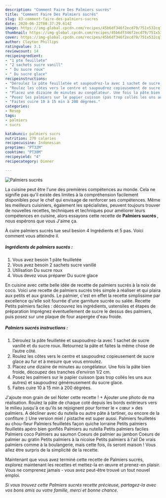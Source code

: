```yaml
---
description: "Comment Faire Des Palmiers sucrés"
title: "Comment Faire Des Palmiers sucrés"
slug: 83-comment-faire-des-palmiers-sucres
date: 2020-06-22T00:37:29.614Z
image: https://img-global.cpcdn.com/recipes/45b6df346f2ecd79/751x532cq70/palmiers-sucres-photo-principale-de-la-recette.jpg
thumbnail: https://img-global.cpcdn.com/recipes/45b6df346f2ecd79/751x532cq70/palmiers-sucres-photo-principale-de-la-recette.jpg
cover: https://img-global.cpcdn.com/recipes/45b6df346f2ecd79/751x532cq70/palmiers-sucres-photo-principale-de-la-recette.jpg
author: Clayton Phillips
ratingvalue: 3.1
reviewcount: 14
recipeingredient:
- "1 pte feuillete"
- "2 sachets sucre vanill"
- " Du sucre roux"
- " Du sucre glace"
recipeinstructions:
- "Déroulez la pâte feuilletée et saupoudrez-la avec 1 sachet de sucre vanillé et du sucre roux. Retournez la pâte et faites la même chose de l’autre côté."
- "Roulez les côtes vers le centre et saupoudrez copieusement de sucre glace au fur et à mesure que vous enroulez."
- "Placez une dizaine de minutes au congélateur. Une fois la pâte bien froide, découpez des tranches d’environ 1/2 cm."
- "Posez les palmiers sur le papier cuisson (pas trop collés les uns aux autres) et saupoudrez généreusement du sucre glace."
- "Faites cuire 10 à 15 min à 200 dégrées."
categories:
- Resep
tags:
- palmiers
- sucrs

katakunci: palmiers sucrs 
nutrition: 270 calories
recipecuisine: Indonesian
preptime: "PT32M"
cooktime: "PT30M"
recipeyield: "4"
recipecategory: Dinner

---
```



![Palmiers sucrés](https://img-global.cpcdn.com/recipes/45b6df346f2ecd79/751x532cq70/palmiers-sucres-photo-principale-de-la-recette.jpg)

La cuisine peut être l'une des premières compétences au monde. Cela ne signifie pas qu'il existe des limites à la compréhension facilement disponibles pour le chef qui envisage de renforcer ses compétences. Même les meilleurs cuisiniers, également les spécialistes, peuvent toujours trouver de nouvelles recettes, techniques et techniques pour améliorer leurs compétences en cuisine, alors essayons cette recette de <strong> Palmiers sucrés </strong>, nous espérons que vous J'aime ça.

<!--inarticleads1-->

À cuire palmiers sucrés tue seul besion 4 Ingrédients et 5 pas. Voici comment vous atteindre il.

##### Ingrédients de palmiers sucrés :

1. Vous avez besoin 1 pâte feuilletée
1. Vous avez besoin 2 sachets sucre vanillé
1. Utilisation  Du sucre roux
1. Vous devez vous préparer  Du sucre glace


En cuisine avec cette belle idée de recette de palmiers sucrés à la noix de coco. Voici une recette de palmiers sucrés très simple à réaliser et qui plaira aux petits et aux grands. Le palmier, c&#39;est en effet la recette simplissime par excellence qu&#39;elle soit fourrée d&#39;une garniture sucrée ou salée. Recette Petits palmiers faciles : découvrez les ingrédients, ustensiles et étapes de préparation Imprégnez éventuellement de sucre le dessus des palmiers, puis posez sur une plaque de four aspergée d&#39;eau froide. 

<!--inarticleads2-->

##### Palmiers sucrés instructions :

1. Déroulez la pâte feuilletée et saupoudrez-la avec 1 sachet de sucre vanillé et du sucre roux. Retournez la pâte et faites la même chose de l’autre côté.
1. Roulez les côtes vers le centre et saupoudrez copieusement de sucre glace au fur et à mesure que vous enroulez.
1. Placez une dizaine de minutes au congélateur. Une fois la pâte bien froide, découpez des tranches d’environ 1/2 cm.
1. Posez les palmiers sur le papier cuisson (pas trop collés les uns aux autres) et saupoudrez généreusement du sucre glace.
1. Faites cuire 10 à 15 min à 200 dégrées.


J&#39;ajoute mon grain de sel Noter cette recette ! + Ajouter une photo de ma réalisation. Roulez la pâte de chaque coté depuis les bords extérieurs vers le milieu jusqu&#39;à ce qu&#39;ils se rejoignent pour former le « cœur » des palmiers. A décliner avec du nutella ou autre pâte à tartiner, ou encore de la confiture :) Une version miel / pistache est super aussi. Palmiers feuilletés au chou-fleur Palmiers feuilletés façon quiche lorraine Petits palmiers feuilletés apéro bien gonflés Palmiers au nutella Petits palmiers faciles Palmiers coco Palmiers au saumon Coeurs de palmier au jambon Coeurs de palmier au gratin Petits palmiers à la nicoise Petits palmiers à l&#39;ail De vrais palmiers comme à la boulangerie, mais cette fois, ils seront maison ! Vous allez être surpris de la simplicité de la recette. 

<!--inarticleads1-->

<p>
Maintenant que vous avez terminé cette recette de Palmiers sucrés, explorez maintenant les recettes et mettez-la en œuvre et prenez-en plaisir. Vous ne comprenez jamais - vous avez peut-être trouvé un tout nouvel emploi.
</p>

<p>
<i>Si vous trouvez cette Palmiers sucrés recette précieuse, partagez-la avec vos bons amis ou votre famille, merci et bonne chance.</i>
</p>
